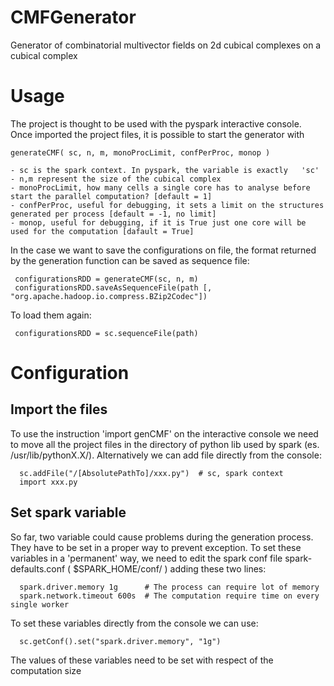 # CMFGenerator

Generator of combinatorial multivector fields on 2d cubical complexes on a cubical complex


# Usage

The project is thought to be used with the pyspark interactive console.
Once imported the project files, it is possible to start the generator with

    generateCMF( sc, n, m, monoProcLimit, confPerProc, monop )
    
    - sc is the spark context. In pyspark, the variable is exactly   'sc'
    - n,m represent the size of the cubical complex
    - monoProcLimit, how many cells a single core has to analyse before start the parallel computation? [default = 1]
    - confPerProc, useful for debugging, it sets a limit on the structures generated per process [default = -1, no limit]
    - monop, useful for debugging, if it is True just one core will be used for the computation [dafault = True]
    
 In the case we want to save the configurations on file, the format returned by the generation function can be saved as sequence file:
 
     configurationsRDD = generateCMF(sc, n, m)
     configurationsRDD.saveAsSequenceFile(path [, "org.apache.hadoop.io.compress.BZip2Codec"])
 
 To load them again:
 
     configurationsRDD = sc.sequenceFile(path)
     
# Configuration

  ## Import the files
  To use the instruction 'import genCMF' on the interactive console we need to move all the project files in the directory of   python lib used by spark  (es. /usr/lib/pythonX.X/).
  Alternatively we can add file directly from the console:
  
      sc.addFile("/[AbsolutePathTo]/xxx.py")  # sc, spark context
      import xxx.py
      
  ## Set spark variable
  So far, two variable could cause problems during the generation process. They have to be set in a proper way to prevent exception.
  To set these variables in a 'permanent' way, we need to edit the spark conf file spark-defaults.conf ( $SPARK_HOME/conf/ ) adding these two lines:
  
      spark.driver.memory 1g      # The process can require lot of memory
      spark.network.timeout 600s  # The computation require time on every single worker
      
  To set these variables directly from the console we can use:
    
      sc.getConf().set("spark.driver.memory", "1g")
      
  The values of these variables need to be set with respect of the computation size
